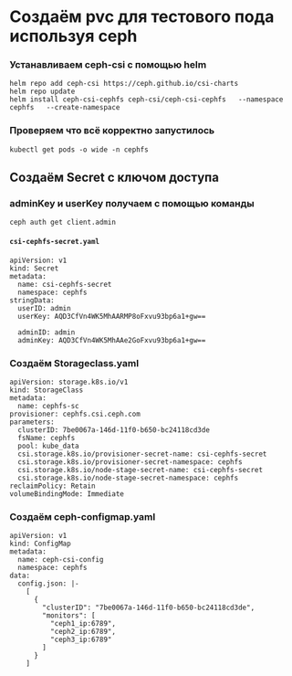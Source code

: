 # Создаём pvc для тестового пода используя ceph

### Устанавливаем ceph-csi  с помощью helm 

```
helm repo add ceph-csi https://ceph.github.io/csi-charts
helm repo update
helm install ceph-csi-cephfs ceph-csi/ceph-csi-cephfs   --namespace cephfs   --create-namespace
```

### Проверяем что всё корректно запустилось

```
kubectl get pods -o wide -n cephfs
```

## Создаём Secret с ключом доступа

### adminKey и userKey получаем с помощью команды 

```
ceph auth get client.admin
```

#### `csi-cephfs-secret.yaml`
```
apiVersion: v1
kind: Secret
metadata:
  name: csi-cephfs-secret
  namespace: cephfs
stringData:
  userID: admin
  userKey: AQD3CfVn4WK5MhAARMP8oFxvu93bp6a1+gw==

  adminID: admin
  adminKey: AQD3CfVn4WK5MhAAe2GoFxvu93bp6a1+gw==
```

### Создаём Storageclass.yaml

```
apiVersion: storage.k8s.io/v1
kind: StorageClass
metadata:
  name: cephfs-sc
provisioner: cephfs.csi.ceph.com
parameters:
  clusterID: 7be0067a-146d-11f0-b650-bc24118cd3de
  fsName: cephfs
  pool: kube_data
  csi.storage.k8s.io/provisioner-secret-name: csi-cephfs-secret
  csi.storage.k8s.io/provisioner-secret-namespace: cephfs
  csi.storage.k8s.io/node-stage-secret-name: csi-cephfs-secret
  csi.storage.k8s.io/node-stage-secret-namespace: cephfs
reclaimPolicy: Retain
volumeBindingMode: Immediate
```

### Создаём ceph-configmap.yaml

```
apiVersion: v1
kind: ConfigMap
metadata:
  name: ceph-csi-config
  namespace: cephfs
data:
  config.json: |-
    [
      {
        "clusterID": "7be0067a-146d-11f0-b650-bc24118cd3de",
        "monitors": [
          "ceph1_ip:6789",
          "ceph2_ip:6789",
          "ceph3_ip:6789"
        ]
      }
    ]

```
